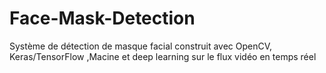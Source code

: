 # Face-Mask-Detection
Système de détection de masque facial construit avec OpenCV, Keras/TensorFlow ,Macine et deep learning sur le flux vidéo en temps réel
